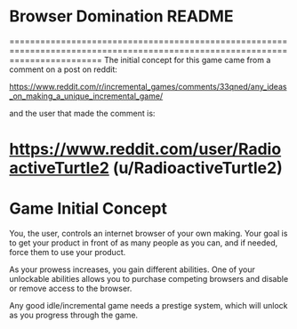 
# Browser Domination README


==============================================================================================================================
The initial concept for this game came from a comment on a post on reddit:

https://www.reddit.com/r/incremental_games/comments/33qned/any_ideas_on_making_a_unique_incremental_game/

and the user that made the comment is:

https://www.reddit.com/user/RadioactiveTurtle2   (u/RadioactiveTurtle2)
==============================================================================================================================

# Game Initial Concept

You, the user, controls an internet browser of your own making. Your goal is to get your product in front of as many people as you can, and if needed, force them to use your product. 

As your prowess increases, you gain different abilities. One of your unlockable abilities allows you to purchase competing browsers and disable or remove access to the browser.

Any good idle/incremental game needs a prestige system, which will unlock as you progress through the game.





